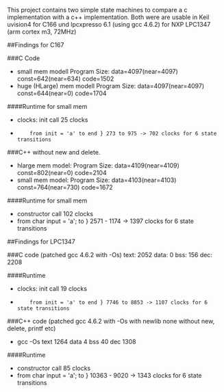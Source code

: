 This project contains two simple state machines to compare a c implementation with a c++ implementation.
Both were are usable in Keil uvision4 for C166 und lpcxpresso 6.1 (using gcc 4.6.2) for NXP LPC1347 (arm cortex m3, 72MHz)

##Findings for C167

###C Code
 * small mem modell         Program Size: data=4097(near=4097) const=642(near=634) code=1502
 * huge (HLarge) mem modell Program Size: data=4097(near=4097) const=644(near=0) code=1704

####Runtime for small mem
 * clocks: init call 25 clocks
 *         from init = 'a' to end } 273 to 975 -> 702 clocks for 6 state transitions

###C++ without new and delete.
 * hlarge mem model:  Program Size: data=4109(near=4109) const=802(near=0) code=2104
 * small mem model:   Program Size: data=4103(near=4103) const=764(near=730) code=1672

####Runtime for small mem
 * constructor call 102 clocks
 * from char input = 'a'; to } 2571 - 1174 -> 1397 clocks for 6 state transitions


##Findings for LPC1347

###C code (patched gcc 4.6.2 with -Os)
 text: 2052 data: 0 bss: 156 dec: 2208

####Runtime
 * clocks: init call 19 clocks
 *         from init = 'a' to end } 7746 to 8853 -> 1107 clocks for 6 state transitions

###C++ code (patched gcc 4.6.2 with -Os with newlib none without new, delete, printf etc)
 * gcc -Os text 1264 data 4	bss 40 dec 1308

####Runtime
 * constructor call 85 clocks
 * from char input = 'a'; to } 10363 - 9020 -> 1343 clocks for 6 state transitions
